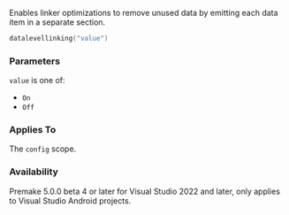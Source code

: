 Enables linker optimizations to remove unused data by emitting each data item in a separate section.

```lua
datalevellinking("value")
```

### Parameters ###

`value` is one of:

- `On`
- `Off`

### Applies To ###

The `config` scope.

### Availability ###

Premake 5.0.0 beta 4 or later for Visual Studio 2022 and later, only applies to Visual Studio Android projects.